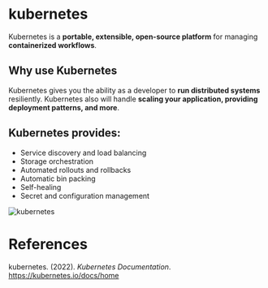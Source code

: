 # kubernetes

Kubernetes is a **portable, extensible, open-source platform** for managing **containerized workflows**. 

## Why use Kubernetes
Kubernetes gives you the ability as a developer to **run distributed systems** resiliently. Kubernetes also will handle **scaling your application, providing deployment patterns, and more**. 

## Kubernetes provides: 
- Service discovery and load balancing
- Storage orchestration
- Automated rollouts and rollbacks 
- Automatic bin packing 
- Self-healing 
- Secret and configuration management 


![kubernetes](https://user-images.githubusercontent.com/109105989/200992206-6441e429-1cdb-4323-bca1-566a65253170.png)




  
# References 
kubernetes. (2022). *Kubernetes Documentation*. <https://kubernetes.io/docs/home>
